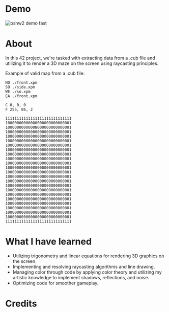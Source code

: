 # Demo
![oshw2 demo fast](https://github.com/Tagamydev/Cub3d/blob/master/resources/Demo.gif?raw=true)

# About

In this 42 project, we're tasked with extracting data from a .cub file and utilizing it to render a 3D maze on the screen using raycasting principles.

Example of valid map from a .cub file:
```
NO ./front.xpm
SO ./side.xpm
WE ./so.xpm
EA ./front.xpm

C 0, 0, 0
F 255, 86, 2

11111111111111111111111111111
10000000000000000000000000001
1000000000000N000000000000001
10000000000000000000000000001
10000000000000000000000000001
10000000000000000000000000001
10000000000000000000000000001
10000000000000000000000000001
10000000000000000000000000001
10000000000000000000000000001
10000000000000000000000000001
10000000000000000000000000001
10000000000000000000000000001
10000000000000000000000000001
10000000000000000000000000001
10000000000000000000000000001
10000000000000000000000000001
10000000000000000000000000001
10000000000000000000000000001
10000000000000000000000000001
10000000000000000000000000001
10000000000000000000000000001
10000000000000000000000000001
11111111111111111111111111111

```
# What I have learned
- Utilizing trigonometry and linear equations for rendering 3D graphics on the screen.
- Implementing and resolving raycasting algorithms and line drawing.
- Managing color through code by applying color theory and utilizing my artistic knowledge to implement shadows, reflections, and noise.
- Optimizing code for smoother gameplay.

# Credits
